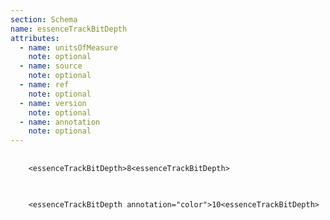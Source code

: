 ```yaml
---
section: Schema
name: essenceTrackBitDepth
attributes:
  - name: unitsOfMeasure
    note: optional
  - name: source
    note: optional
  - name: ref
    note: optional
  - name: version
    note: optional
  - name: annotation
    note: optional
---
```

<pre>
  <code>
    &lt;essenceTrackBitDepth&gt;8&lt;essenceTrackBitDepth&gt;
  </code>
</pre>

<pre>
  <code>
    &lt;essenceTrackBitDepth annotation=&quot;color&quot;&gt;10&lt;essenceTrackBitDepth&gt;
  </code>
</pre>
